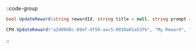 ::code-group
  ```csharp [Method]
  bool UpdateReward(string rewardId, string title = null, string prompt = null, int? cost = null, string backroundColor = null);
  ```
  ```csharp [Example]
  CPH.UpdateReward("a2d00d8c-89ef-4f59-aac5-0030a01a53f6", "My Reward", "A reward description", 200, "#FF0000");
  ```
::